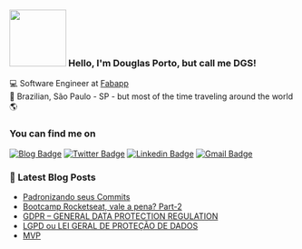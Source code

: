 ### <img src="https://media.giphy.com/media/1r8YvFB47nAsAy36mp/giphy.gif" width="100px"> Hello, I'm Douglas Porto, but call me DGS!

💻  Software Engineer at [Fabapp](https://fabricadeaplicativos.com.br/) <br>
🏡  Brazilian, São Paulo - SP - but most of the time traveling around the world 🌎

### You can find me on

[![Blog Badge](https://img.shields.io/badge/Blog-douglasporto.com.br-6633cc)](https://douglasporto.com.br)
[![Twitter Badge](https://img.shields.io/badge/-@dgsapenas-6633cc?style=flat-square&labelColor=6633cc&logo=twitter&logoColor=white&link=https://twitter.com/dgsapenas)](https://twitter.com/dgsapenas) 
[![Linkedin Badge](https://img.shields.io/badge/-Douglas%20Porto-6633cc?style=flat-square&logo=Linkedin&logoColor=white&link=https://www.linkedin.com/in/douglas-porto/)](https://www.linkedin.com/in/douglas-porto/) 
[![Gmail Badge](https://img.shields.io/badge/-douglasalexandre7@gmail.com-6633cc?style=flat-square&logo=Gmail&logoColor=white&link=mailto:douglasalexandre7@gmail.com)](mailto:douglasalexandre7@gmail.com)

### 📕 Latest Blog Posts

<!-- BLOG:START -->
- [Padronizando seus Commits](https://douglasporto.com.brblog/automatizando-seus-commits/)
- [Bootcamp Rocketseat, vale a pena? Part-2](https://douglasporto.com.brblog/bootcamp-rocketseat-vale-a-pena-part-2/)
- [GDPR – GENERAL DATA PROTECTION REGULATION](https://douglasporto.com.brblog/gdpr-–-general-data-protection-regulation/)
- [LGPD ou LEI GERAL DE PROTEÇÃO DE DADOS](https://douglasporto.com.brblog/lgpd-ou-lei-geral-de-proteção-de-dados/)
- [MVP](https://douglasporto.com.brblog/mvp/)
<!-- BLOG:END -->
